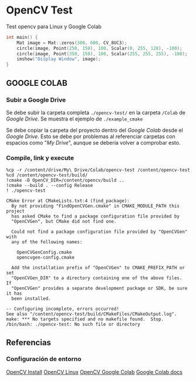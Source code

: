 # OpenCV Test
Test opencv para Linux y Google Colab

```cpp
int main() {
	Mat image = Mat::zeros(300, 600, CV_8UC3);
	circle(image, Point(250, 150), 100, Scalar(0, 255, 128), -100);
	circle(image, Point(350, 150), 100, Scalar(255, 255, 255), -100);
	imshow("Display Window", image);
}
```


## GOOGLE COLAB
### Subir a Google Drive
Se debe subir la carpeta completa ```./opencv-test/``` en la carpeta ```/Colab``` de *Google Drive*. Se muestra el ejemplo de ```./example_cmake```

Se debe copiar la carpeta del proyecto dentro del *Google Colab* desde el *Google Drive*. Esto se debe por problemas al referenciar carpetas con espacios como "*My Drive*", aunque se debería volver a comprobar esto.

### Compile, link y execute
```
%cp -r /content/drive/My\ Drive/Colab/opencv-test /content/opencv-test
%cd /content/opencv-test/build/
!cmake -D OpenCV_DIR=/content/opencv/build ..
!cmake --build . --config Release
! ./opencv-test
```

```
CMake Error at CMakeLists.txt:4 (find_package):
  By not providing "FindOpenCVGen.cmake" in CMAKE_MODULE_PATH this project
  has asked CMake to find a package configuration file provided by
  "OpenCVGen", but CMake did not find one.

  Could not find a package configuration file provided by "OpenCVGen" with
  any of the following names:

    OpenCVGenConfig.cmake
    opencvgen-config.cmake

  Add the installation prefix of "OpenCVGen" to CMAKE_PREFIX_PATH or set
  "OpenCVGen_DIR" to a directory containing one of the above files.  If
  "OpenCVGen" provides a separate development package or SDK, be sure it has
  been installed.

-- Configuring incomplete, errors occurred!
See also "/content/opencv-test/build/CMakeFiles/CMakeOutput.log".
make: *** No targets specified and no makefile found.  Stop.
/bin/bash: ./opencv-test: No such file or directory
```
## Referencias

### Configuración de entorno
[OpenCV Install](/docs/opencv/OpenCV-Install.md)
[OpenCV Linux](/docs/opencv/OpenCV-Install-Linux.md)
[OpenCV Google Colab](/docs/opencv/OpenCV-Install-GoogleColab.md)
[Google Colab docs](/docs/GoogleColab.md)

